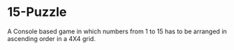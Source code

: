 # 15-Puzzle
A Console based game in which numbers from 1 to 15 has to be arranged in ascending order in a 4X4 grid. 
